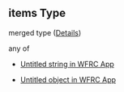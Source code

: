 ## items Type

merged type ([Details](config-properties-layerselector-properties-baselayers-items.md))

any of

*   [Untitled string in WFRC App](config-properties-layerselector-properties-baselayers-items-anyof-0.md "check type definition")

*   [Untitled object in WFRC App](config-properties-layerselector-properties-baselayers-items-anyof-1.md "check type definition")
